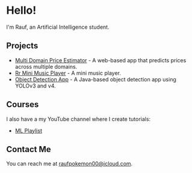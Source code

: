 # Hello!

I'm Rauf, an Artificial Intelligence student.

## Projects

* [Multi Domain Price Estimator](https://github.com/Raufjatoi/Multi-domain-price-estimator) - A web-based app that predicts prices across multiple domains.
* [Rr Mini Music Player](https://rr-music.vercel.app/) - A mini music player.
* [Object Detection App](https://github.com/Raufjatoi/Object-Detection-App-in-Java) - A Java-based object detection app using YOLOv3 and v4.

## Courses

I also have a my YouTube channel where I create tutorials:
* [ML Playlist](https://youtube.com/playlist?list=PLTZ70XpJ2zMuKgSRRwmg1Khj65lzSnh35&si=CGtGVL0sBJSGhPdj)

## Contact Me

You can reach me at <raufpokemon00@icloud.com>.
